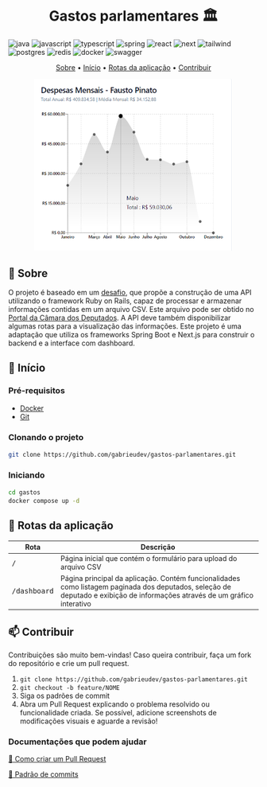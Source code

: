 [JAVASCRIPT__BADGE]: https://img.shields.io/badge/Javascript-000?style=for-the-badge&logo=javascript
[TYPESCRIPT__BADGE]: https://img.shields.io/badge/typescript-D4FAFF?style=for-the-badge&logo=typescript
[REACT__BADGE]: https://img.shields.io/badge/React-005CFE?style=for-the-badge&logo=react
[JAVA_BADGE]: https://img.shields.io/badge/java-%23ED8B00.svg?style=for-the-badge&logo=openjdk&logoColor=white
[SPRING_BADGE]: https://img.shields.io/badge/spring-%236DB33F.svg?style=for-the-badge&logo=spring&logoColor=white
[REDIS_BADGE]: https://img.shields.io/badge/redis-%23DD0031.svg?style=for-the-badge&logo=redis&logoColor=white
[NEXT_BADGE]: https://img.shields.io/badge/Next-black?style=for-the-badge&logo=next.js&logoColor=white
[TAILWIND_BADGE]: https://img.shields.io/badge/tailwindcss-%2338B2AC.svg?style=for-the-badge&logo=tailwind-css&logoColor=white
[POSTGRES_BADGE]: https://img.shields.io/badge/postgres-%23316192.svg?style=for-the-badge&logo=postgresql&logoColor=white
[DOCKER_BADGE]: https://img.shields.io/badge/docker-%230db7ed.svg?style=for-the-badge&logo=docker&logoColor=white
[SWAGGER_BADGE]: https://img.shields.io/badge/-Swagger-%23Clojure?style=for-the-badge&logo=swagger&logoColor=white

<h1 align="center" style="font-weight: bold;">Gastos parlamentares 🏛️</h1>

![java][JAVA_BADGE]
![javascript][JAVASCRIPT__BADGE]
![typescript][TYPESCRIPT__BADGE]
![spring][SPRING_BADGE]
![react][REACT__BADGE]
![next][NEXT_BADGE]
![tailwind][TAILWIND_BADGE]
![postgres][POSTGRES_BADGE]
![redis][REDIS_BADGE]
![docker][DOCKER_BADGE]
![swagger][SWAGGER_BADGE]

<p align="center">
 <a href="#sobre">Sobre</a> • 
 <a href="#inicio">Início</a> • 
  <a href="#rotas">Rotas da aplicação</a> • 
 <a href="#contribuir">Contribuir</a>
</p>

<p align="center">
    <img src="./docs/images/grafico.png" alt="Imagem Exemplo" width="400px">
</p>

<h2 id="sobre">📌 Sobre</h2>

O projeto é baseado em um [desafio](https://github.com/agendaedu/desafio-backend?tab=readme-ov-file), que propõe a construção de uma API utilizando o framework Ruby on Rails, capaz de processar e armazenar informações contidas em um arquivo CSV. Este arquivo pode ser obtido no [Portal da Câmara dos Deputados](https://dadosabertos.camara.leg.br/swagger/api.html?tab=staticfile#staticfile). A API deve também disponibilizar algumas rotas para a visualização das informações. Este projeto é uma adaptação que utiliza os frameworks Spring Boot e Next.js para construir o backend e a interface com dashboard.

<h2 id="inicio">🚀 Início</h2>

<h3>Pré-requisitos</h3>

- [Docker](https://www.docker.com/get-started/)
- [Git](https://git-scm.com/downloads)

<h3>Clonando o projeto</h3>

```bash
git clone https://github.com/gabrieudev/gastos-parlamentares.git
```

<h3>Iniciando</h3>

```bash
cd gastos
docker compose up -d
```

<h2 id="rotas">📍 Rotas da aplicação</h2>

| Rota                  | Descrição                                                                                                                                                                  |
| --------------------- | -------------------------------------------------------------------------------------------------------------------------------------------------------------------------- |
| <kbd>/</kbd>          | Página inicial que contém o formulário para upload do arquivo CSV                                                                                                          |
| <kbd>/dashboard</kbd> | Página principal da aplicação. Contém funcionalidades como listagem paginada dos deputados, seleção de deputado e exibição de informações através de um gráfico interativo |

<h2 id="contribuir">📫 Contribuir</h2>

Contribuições são muito bem-vindas! Caso queira contribuir, faça um fork do repositório e crie um pull request.

1. `git clone https://github.com/gabrieudev/gastos-parlamentares.git`
2. `git checkout -b feature/NOME`
3. Siga os padrões de commit
4. Abra um Pull Request explicando o problema resolvido ou funcionalidade criada. Se possível, adicione screenshots de modificações visuais e aguarde a revisão!

<h3>Documentações que podem ajudar</h3>

[📝 Como criar um Pull Request](https://www.atlassian.com/br/git/tutorials/making-a-pull-request)

[💾 Padrão de commits](https://gist.github.com/joshbuchea/6f47e86d2510bce28f8e7f42ae84c716)
